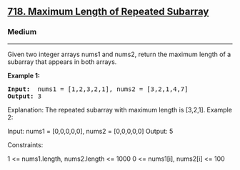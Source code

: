 
<h2><a href="https://leetcode.com/problems/maximum-length-of-repeated-subarray/">718. Maximum Length of Repeated Subarray</a></h2>
<h3>Medium</h3>
<hr>
<div><p>Given two integer arrays nums1 and nums2, return the maximum length of a subarray that appears in both arrays.

</p>


<p><strong>Example 1:</strong></p>
<pre><strong>Input:</strong>  nums1 = [1,2,3,2,1], nums2 = [3,2,1,4,7]
<strong>Output:</strong> 3
</pre>

Explanation: The repeated subarray with maximum length is [3,2,1].
Example 2:

Input: nums1 = [0,0,0,0,0], nums2 = [0,0,0,0,0]
Output: 5
 

Constraints:

1 <= nums1.length, nums2.length <= 1000
0 <= nums1[i], nums2[i] <= 100
 
